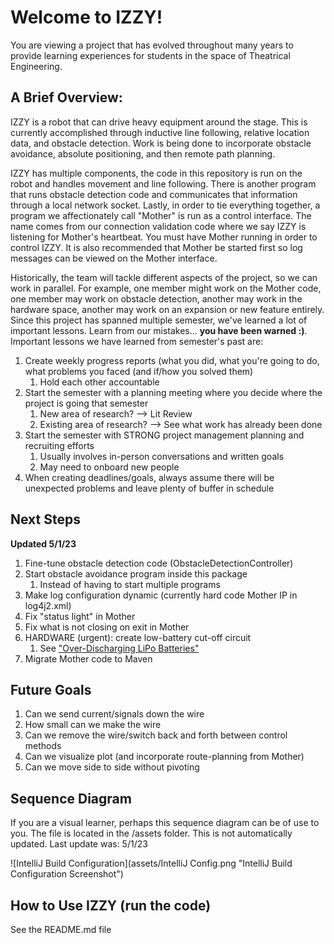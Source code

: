 # Welcome to IZZY! 

You are viewing a project that has evolved throughout many years to provide 
learning experiences for students in the space of Theatrical Engineering.

## A Brief Overview:

IZZY is a robot that can drive heavy equipment around the stage.
This is currently accomplished through inductive line following, 
relative location data, and obstacle detection. Work is being done 
to incorporate obstacle avoidance, absolute positioning, and then 
remote path planning. 

IZZY has multiple components, the code in this repository is run on the robot 
and handles movement and line following. There is another program that runs 
obstacle detection code and communicates that information through a local network
socket. Lastly, in order to tie everything together, a program we affectionately
call "Mother" is run as a control interface. The name comes from our connection
validation code where we say IZZY is listening for Mother's heartbeat. You 
must have Mother running in order to control IZZY. It is also recommended
that Mother be started first so log messages can be viewed on the Mother
interface. 

Historically, the team will tackle different aspects of the project, so we can 
work in parallel. For example, one member might work on the Mother code, one 
member may work on obstacle detection, another may work in the hardware space,
another may work on an expansion or new feature entirely. Since this project has
spanned multiple semester, we've learned a lot of important lessons. Learn from our
mistakes... **you have been warned :)**. Important lessons we
have learned from semester's past are:

1) Create weekly progress reports (what you did, what you're going to do, what problems you faced (and if/how you solved them)
   1) Hold each other accountable
2) Start the semester with a planning meeting where you decide where the project is going that semester
   1) New area of research? --> Lit Review
   2) Existing area of research? --> See what work has already been done
3) Start the semester with STRONG project management planning and recruiting efforts
   1) Usually involves in-person conversations and written goals
   2) May need to onboard new people
4) When creating deadlines/goals, always assume there will be unexpected problems and leave plenty of buffer in schedule

## Next Steps

**Updated 5/1/23**

1) Fine-tune obstacle detection code (ObstacleDetectionController)
2) Start obstacle avoidance program inside this package
   1) Instead of having to start multiple programs
3) Make log configuration dynamic (currently hard code Mother IP in log4j2.xml)
4) Fix "status light" in Mother
5) Fix what is not closing on exit in Mother
6) HARDWARE (urgent): create low-battery cut-off circuit
   1) See ["Over-Discharging LiPo Batteries"](https://power.tenergy.com/lipo-safety-warnings/)
7) Migrate Mother code to Maven

## Future Goals

1) Can we send current/signals down the wire
2) How small can we make the wire
3) Can we remove the wire/switch back and forth between control methods
4) Can we visualize plot (and incorporate route-planning from Mother)
5) Can we move side to side without pivoting

## Sequence Diagram

If you are a visual learner, perhaps this sequence diagram can be of use to you. The file is located in the /assets folder.
This is not automatically updated. Last update was: 5/1/23

![IntelliJ Build Configuration](assets/IntelliJ Config.png "IntelliJ Build Configuration Screenshot")

## How to Use IZZY (run the code)

See the README.md file